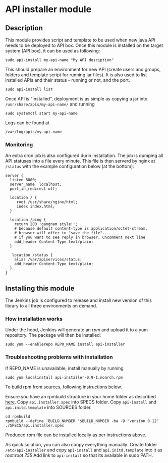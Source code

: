 # API installer module

## Description

This module provides script and template to be used when new java API needs to be deployed to API box. Once this module is installed on the target system (API box), it can be used as following:

    sudo api-install my-api-name "My API desciption"
 
This should prepare an environment for new API (create users and groups, folders and template script for running jar files). It is also used to list installed APIs and their status - running or not, and the port. 

    sudo api-install list

Once API is "installed", deployment is as simple as copying a jar into `/usr/share/apis/my-api-name/` and running

    sudo systemctl start my-api-name
	
Logs can be found at

    /var/log/apis/my-api-name

### Monitoring
	
An extra cron job is also configured durin installation. The job is dumping all API statuses into a file every minute. This file is then serverd by nginx
at `/status` with the example configuration below (at the bottom):

    server {
      listen 8000;
      server_name  localhost;
      port_in_redirect off;
      
      location / {
         root /usr/share/nginx/html;
         index index.html;
      }
      
      location /ping {
        return 200 'gangnam style!';
        # because default content-type is application/octet-stream,
        # browser will offer to "save the file"...
        # if you want to see reply in browser, uncomment next line
        add_header Content-Type text/plain;
      }
        
       location /status {
        alias /var/apiservices/status;
        add_header Content-Type text/plain;
      }
    }

## Installing this module

The Jenkins job is configured to release and install new version of this library to all three environments on demand.

### How installation works

Under the hood, Jenkins will generate an *rpm* and upload it to a yum repository. The package will then be installed:  

    sudo yum --enablerepo REPO_NAME install api-installer

### Troubleshooting problems with installation
    
If REPO_NAME is unavailable, install manually by running

    sudo yum localinstall api-installer-0.9-1.noarch.rpm

To build rpm from sources, following instructions below.

Ensure you have an rpmbuild structure in your home folder as described [here](https://wiki.centos.org/HowTos/SetupRpmBuildEnvironment).
Copy `api.installer.spec` into SPECS folder.
Copy `api-install` and `api.initd.template` into SOURCES folder.

    cd rpmbuild
	rpmbuild --define 'BUILD_NUMBER '$BUILD_NUMBER -ba -D "version 0.12" ./SPECS/api.installer.spec

    
Produced rpm file can be installed locally as per instructions above.

As quick solution, you can also coopy everything manually:
Create folder `/etc/api-installer` and copy `api-install` and `api.initd.template` into it as *root:root 755*
Add link to `api-install` so that its available in sudo PATH.
